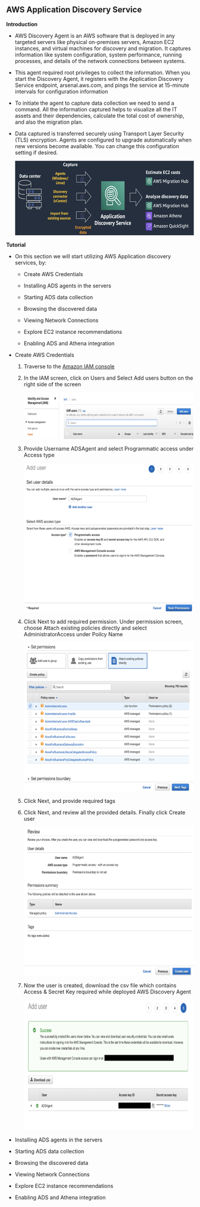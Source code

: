 ## AWS Application Discovery Service

**Introduction**

- AWS Discovery Agent is an AWS software that is deployed in any targeted servers like physical on-premises servers, Amazon EC2 instances, and virtual machines for discovery and migration. It captures information like system configuration, system performance, running processes, and details of the network connections between systems.

- This agent required root privileges to collect the information. When you start the Discovery Agent, it registers with the Application Discovery Service endpoint, arsenal.aws.com, and pings the service at 15-minute intervals for configuration information

- To initiate the agent to capture data collection we need to send a command. All the information captured helps to visualize all the IT assets and their dependencies, calculate the total cost of ownership, and also the migration plan.

- Data captured is transferred securely using Transport Layer Security (TLS) encryption. Agents are configured to upgrade automatically when new versions become available. You can change this configuration setting if desired.

  <img src="images/image1.png" class="inline" width="700" height="200"/>

**Tutorial**

- On this section we will start utilizing AWS Application discovery services, by:

  - Create AWS Credentials  
  
  - Installing ADS agents in the servers
  
  - Starting ADS data collection
  
  - Browsing the discovered data
  
  - Viewing Network Connections
  
  - Explore EC2 instance recommendations
  
  - Enabling ADS and Athena integration

- Create AWS Credentials 

  1. Traverse to the <a href="https://console.aws.amazon.com/iamv2/">Amazon IAM console</a>  
  
  2. In the IAM screen, click on Users and Select Add users button on the right side of the screen
  
      <p align="center"><img src="images/image2.png" class="inline" width="700" height="125"/></p>
  
  3. Provide Username ADSAgent and select Programmatic access under Access type
      
      <p align="center"><img src="images/image3.png" class="inline" width="700" height="400"/></p>
  
  4. Click Next to add required permission. Under permission screen, choose Attach existing policies directly and select AdministratorAccess under Poilcy Name
  
      <p align="center"><img src="images/image4.png" class="inline" width="700" height="400"/></p>
  
  5. Click Next, and provide required tags
  
  6. Click Next, and review all the provided details. Finally click Create user
  
      <p align="center"><img src="images/image5.png" class="inline" width="700" height="400"/></p>
  
  7. Now the user is created, download the csv file which contains Access & Secret Key required while deployed AWS Discovery Agent
  
      <p align="center"><img src="images/image6.png" class="inline" width="700" height="350"/></p>

- Installing ADS agents in the servers

- Starting ADS data collection

- Browsing the discovered data

- Viewing Network Connections

- Explore EC2 instance recommendations

- Enabling ADS and Athena integration
